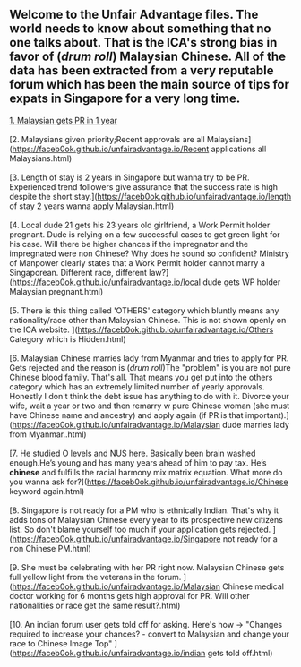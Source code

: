 ## Welcome to the Unfair Advantage files. The world needs to know about something that no one talks about. That is the ICA's strong bias in favor of (*drum roll*) __Malaysian Chinese__.  All of the data has been extracted from a very reputable forum which has been the main source of tips for expats in Singapore for a very long time.

[1. Malaysian gets PR in 1 year](https://faceb0ok.github.io/unfairadvantage.io/Malaysian_gets_PR_in_1_year.html)
<br>
<br>
[2. Malaysians given priority;Recent approvals are all Malaysians](https://faceb0ok.github.io/unfairadvantage.io/Recent applications all Malaysians.html)
<br>
<br>
[3. Length of stay is 2 years in Singapore but wanna try to be PR. Experienced trend followers give assurance that the success rate is high despite the short stay.](https://faceb0ok.github.io/unfairadvantage.io/length of stay 2 years wanna apply Malaysian.html)
<br>
<br>
[4. Local dude 21 gets his 23 years old girlfriend, a Work Permit holder pregnant. Dude is relying on a few successful cases to get green light for his case. Will there be higher chances if the impregnator and the impregnated were non Chinese? Why does he sound so confident? Ministry of Manpower clearly states that a Work Permit holder cannot marry a Singaporean. Different race, different law?](https://faceb0ok.github.io/unfairadvantage.io/local dude gets WP holder Malaysian pregnant.html)
<br>
<br>
[5. There is this thing called 'OTHERS' category which bluntly means any nationality/race other than Malaysian Chinese. This is not shown openly on the ICA website.  ](https://faceb0ok.github.io/unfairadvantage.io/Others Category which is Hidden.html)
<br>
<br>
[6. Malaysian Chinese marries lady from Myanmar and tries to apply for PR. Gets rejected and the reason is (*drum roll*)The "problem" is you are not pure Chinese blood family. That's all. That means you get put into the others category which has an extremely limited number of yearly approvals. Honestly I don't think the debt issue has anything to do with it. Divorce your wife, wait a year or two and then remarry w pure Chinese woman (she must have Chinese name and ancestry) and apply again (if PR is that important).](https://faceb0ok.github.io/unfairadvantage.io/Malaysian dude marries lady from Myanmar..html)
<br>
<br>
[7. He studied O levels and NUS here. Basically been brain washed enough.He’s young and has many years ahead of him to pay tax. He’s **chinese** and fulfills the racial harmony mix matrix equation. What more do you wanna ask for?](https://faceb0ok.github.io/unfairadvantage.io/Chinese keyword again.html)
<br>
<br>
[8. Singapore is not ready for a PM who is ethnically Indian. That's why it adds tons of Malaysian Chinese every year to its prospective new citizens list. So don't blame yourself too much if your application gets rejected. ](https://faceb0ok.github.io/unfairadvantage.io/Singapore not ready for a non Chinese PM.html)
<br>
<br>
[9. She must be celebrating with her PR right now.  Malaysian Chinese gets full yellow light from the veterans in the forum. ](https://faceb0ok.github.io/unfairadvantage.io/Malaysian Chinese medical doctor working for 6 months gets high approval for PR.  Will other nationalities or race get the same result?.html)
<br>
<br>
[10. An indian forum user gets told off for asking. Here's how -> "Changes required to increase your chances? - convert to Malaysian and change your race to Chinese Image Top" ](https://faceb0ok.github.io/unfairadvantage.io/indian gets told off.html)
<br>
<br>